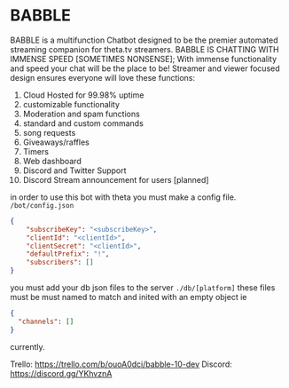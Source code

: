 # BABBLE

BABBLE is a multifunction Chatbot designed to be the premier automated streaming companion for theta.tv streamers. 
BABBLE IS CHATTING WITH IMMENSE SPEED [SOMETIMES NONSENSE]; With immense functionality and speed your chat will be the place to be! Streamer and viewer focused design ensures everyone will love these functions:
1.	Cloud Hosted for 99.98% uptime
2.	customizable functionality
3.	Moderation and spam functions
4.	standard and custom commands
5.	song requests 
6.	Giveaways/raffles
7.	Timers
8.	Web dashboard
9.	Discord and Twitter Support
10.	Discord Stream announcement for users [planned]


in order to use this bot with theta you must make a config file. `/bot/config.json`
```json
{
    "subscribeKey": "<subscribeKey>",
    "clientId": "<clientId>",
    "clientSecret": "<clientId>",
    "defaultPrefix": "!",
    "subscribers": []
}
```
you must add your db json files to the server `./db/[platform]` these files must be must named to match and inited with an empty object ie
```json
{
  "channels": []
}
```
currently.

Trello: https://trello.com/b/ouoA0dci/babble-10-dev
Discord: https://discord.gg/YKhvznA
